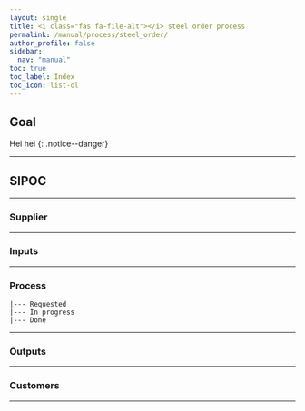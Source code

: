 ```yaml
---
layout: single
title: <i class="fas fa-file-alt"></i> steel order process
permalink: /manual/process/steel_order/
author_profile: false
sidebar:
  nav: "manual"
toc: true
toc_label: Index
toc_icon: list-ol
---
```

## Goal
Hei hei
{: .notice--danger}

---
## SIPOC

---
### Supplier

---
### Inputs

---
### Process
```
|--- Requested
|--- In progress
|--- Done
```
---
### Outputs

---
### Customers

---
